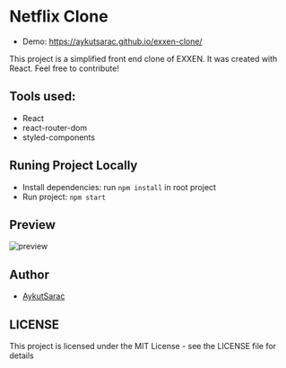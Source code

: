 # Netflix Clone
- Demo: https://aykutsarac.github.io/exxen-clone/

This project is a simplified front end clone of EXXEN. It was created with React. Feel free to contribute!

## Tools used:
- React
- react-router-dom
- styled-components

## Runing Project Locally
- Install dependencies: run `npm install` in root project
- Run project: `npm start`

## Preview

![preview](https://i.ibb.co/4KsKJQz/aykutsarac-github-io-exxen-clone.png)

## Author
- [AykutSarac](https://github.com/aykutsarac)

## LICENSE
This project is licensed under the MIT License - see the LICENSE file for details
